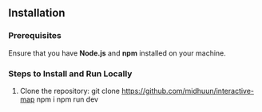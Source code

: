 ## Installation

### Prerequisites

Ensure that you have **Node.js** and **npm** installed on your machine.

### Steps to Install and Run Locally

1. Clone the repository:
   git clone https://github.com/midhuun/interactive-map
   npm i
   npm run dev
